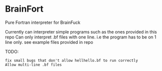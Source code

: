 # BrainFort
Pure Fortran interpreter for BrainFuck

  Currently can interpreter simple programs such as the ones provided in this repo
  Can only interpret .bf files with one line. i.e the program has to be on 1 line only. see example files provided in repo

TODO:
    
    fix small bugs that don't allow hellhello.bf to run correctly
    Allow multi-line .bf files
